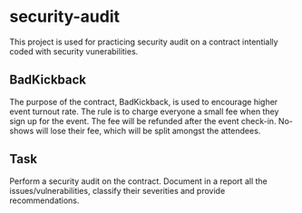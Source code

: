 # security-audit
This project is used for practicing security audit on a contract intentially coded with security vunerabilities.

## BadKickback
The purpose of the contract, BadKickback, is used to encourage higher event turnout rate. The rule is to charge everyone a small fee when they sign up for the event. The fee will be refunded after the event check-in. No-shows will lose their fee, which will be split amongst the attendees.

## Task
Perform a security audit on the contract. Document in a report all the issues/vulnerabilities, classify their severities and provide recommendations.
